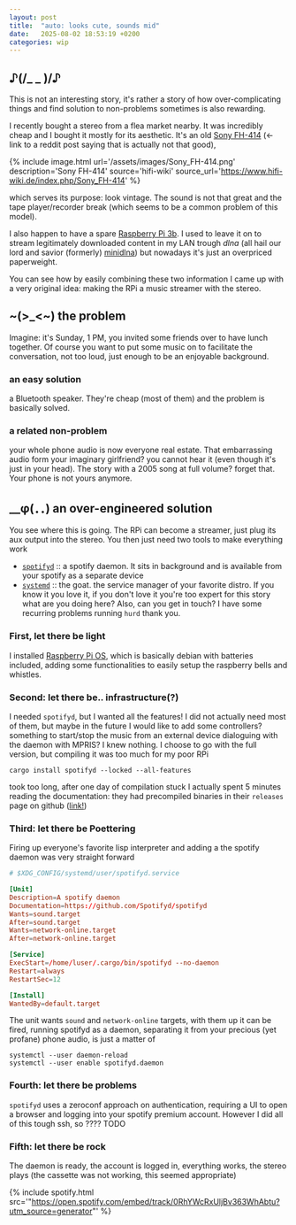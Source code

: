```yaml
---
layout: post
title:  "auto: looks cute, sounds mid"
date:   2025-08-02 18:53:19 +0200
categories: wip
---
```


##  ♪(/_ _ )/♪
This is not an interesting story, it's rather a story of how over-complicating things and find solution to non-problems sometimes is also rewarding.

I recently bought a stereo from a flea market nearby. It was incredibly cheap and I bought it mostly for its aesthetic. It's an old [Sony FH-414](https://www.reddit.com/r/vintageaudio/comments/wgtrlr/is_the_fh414_any_good_i_was_browsing_my_local/) (<- link to a reddit post saying that is actually not that good), 

{% include image.html url='/assets/images/Sony_FH-414.png' description='Sony FH-414' source='hifi-wiki' source_url='https://www.hifi-wiki.de/index.php/Sony_FH-414' %}

which serves its purpose: look vintage. The sound is not that great and the tape player/recorder break (which seems to be a common problem of this model).

I also happen to have a spare [Raspberry Pi 3b](https://www.raspberrypi.com/products/raspberry-pi-3-model-b/). I used to leave it on to stream legitimately downloaded content in my LAN trough _dlna_ (all hail our lord and savior (formerly) [minidlna](https://wiki.archlinux.org/title/ReadyMedia)) but nowadays it's just an overpriced paperweight.

You can see how by easily combining these two information I came up with a very original idea: making the RPi a music streamer with the stereo.

## ~(>_<~) the problem
Imagine: it's Sunday, 1 PM, you invited some friends over to have lunch together. Of course you want to put some music on to facilitate the conversation, not too loud, just enough to be an enjoyable background. 

### an easy solution
a Bluetooth speaker. They're cheap (most of them) and the problem is basically solved. 

### a related non-problem
your whole phone audio is now everyone real estate. That embarrassing audio form
your imaginary girlfriend? you cannot hear it (even though it's just in your
head). The story with a 2005 song at full volume? forget that. Your phone is not
yours anymore.

## __φ(．．) an over-engineered solution
You see where this is going. The RPi can become a streamer, just plug its aux output into the stereo. You then just need two tools to make everything work
- [`spotifyd`](https://github.com/Spotifyd/spotifyd) :: a spotify daemon. It sits in background and is available from your spotify as a separate device
- [`systemd`](https://systemd.io/) :: the goat. the service manager of your favorite distro. If you know it you love it, if you don't love it you're too expert for this story what are you doing here? Also, can you get in touch? I have some recurring problems running `hurd` thank you.

### First, let there be light
I installed [Raspberry Pi OS](https://www.raspberrypi.com/documentation/computers/os.html), which is basically debian with batteries included, adding some functionalities to easily setup the raspberry bells and whistles.
### Second: let there be.. infrastructure(?)
I needed `spotifyd`, but I wanted all the features! I did not actually need most of them, but maybe in the future I would like to add some controllers? something to start/stop the music from an external device dialoguing with the daemon with MPRIS? I knew nothing. I choose to go with the full version, but compiling it was too much for my poor RPi
```shell
cargo install spotifyd --locked --all-features
```
took too long, after one day of compilation stuck I actually spent 5 minutes reading the documentation: they had precompiled binaries in their `releases` page on github ([link!](https://github.com/Spotifyd/spotifyd/releases))
### Third: let there be Poettering
Firing up everyone's favorite lisp interpreter and adding a the spotify daemon was very straight forward
```conf
# $XDG_CONFIG/systemd/user/spotifyd.service

[Unit]
Description=A spotify daemon
Documentation=https://github.com/Spotifyd/spotifyd
Wants=sound.target
After=sound.target
Wants=network-online.target
After=network-online.target

[Service]
ExecStart=/home/luser/.cargo/bin/spotifyd --no-daemon
Restart=always
RestartSec=12

[Install]
WantedBy=default.target
```
The unit wants `sound` and `network-online` targets, with them up it can be fired, running spotifyd as a daemon, separating it from your precious (yet profane) phone audio, is just a matter of 
```shell
systemctl --user daemon-reload
systemctl --user enable spotifyd.daemon
```

### Fourth: let there be problems
`spotifyd` uses a zeroconf approach on authentication, requiring a UI to open a browser and logging into your spotify premium account. However I did all of this tough ssh, so ???? TODO

### Fifth: let there be rock
The daemon is ready, the account is logged in, everything works, the stereo plays (the cassette was not working, this seemed appropriate)

<!-- This is not working, spotify downtime? -->
{% include spotify.html src='"https://open.spotify.com/embed/track/0RhYWcRxUljBv363WhAbtu?utm_source=generator"' %}
